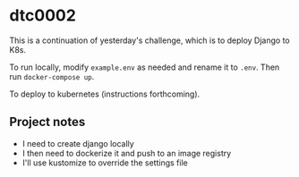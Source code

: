 # dtc0002

This is a continuation of yesterday's challenge, which is to deploy
Django to K8s.

To run locally, modify `example.env` as needed and rename it to `.env`. Then run
`docker-compose up`.

To deploy to kubernetes (instructions forthcoming).

## Project notes

 - I need to create django locally
 - I then need to dockerize it and push to an image registry
 - I'll use kustomize to override the settings file
